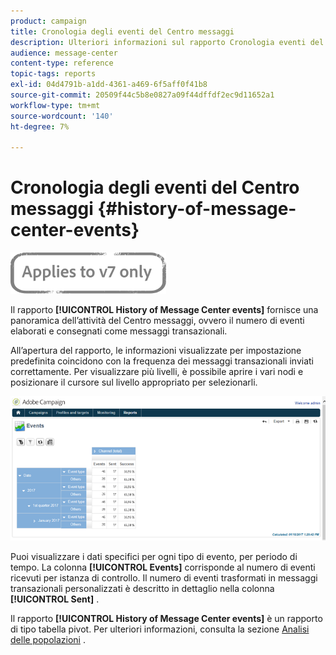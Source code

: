 ```yaml
---
product: campaign
title: Cronologia degli eventi del Centro messaggi
description: Ulteriori informazioni sul rapporto Cronologia eventi del Centro messaggi .
audience: message-center
content-type: reference
topic-tags: reports
exl-id: 04d4791b-a1dd-4361-a469-6f5aff0f41b8
source-git-commit: 20509f44c5b8e0827a09f44dffdf2ec9d11652a1
workflow-type: tm+mt
source-wordcount: '140'
ht-degree: 7%

---
```


# Cronologia degli eventi del Centro messaggi {#history-of-message-center-events}

![](../../assets/v7-only.svg)

Il rapporto **[!UICONTROL History of Message Center events]** fornisce una panoramica dell’attività del Centro messaggi, ovvero il numero di eventi elaborati e consegnati come messaggi transazionali.

All’apertura del rapporto, le informazioni visualizzate per impostazione predefinita coincidono con la frequenza dei messaggi transazionali inviati correttamente. Per visualizzare più livelli, è possibile aprire i vari nodi e posizionare il cursore sul livello appropriato per selezionarli.

![](assets/messagecenter_reporting_001.png)

Puoi visualizzare i dati specifici per ogni tipo di evento, per periodo di tempo. La colonna **[!UICONTROL Events]** corrisponde al numero di eventi ricevuti per istanza di controllo. Il numero di eventi trasformati in messaggi transazionali personalizzati è descritto in dettaglio nella colonna **[!UICONTROL Sent]** .

Il rapporto **[!UICONTROL History of Message Center events]** è un rapporto di tipo tabella pivot. Per ulteriori informazioni, consulta la sezione [Analisi delle popolazioni](../../reporting/using/about-descriptive-analysis.md) .
